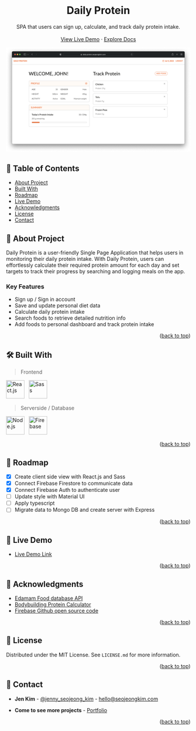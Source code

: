 <a name="readme-top"></a>
<!-- PROJECT OVERVIEW -->
<br />
<div align="center">
  <h1 align="center">Daily Protein</h1>

  <p align="center">
    SPA that users can sign up, calculate, and track daily protein intake.
    <br />
    <br />
    <a href="https://daily-protein.seojeongkim.com/" target="_blank">View Live Demo</a>
    ·
    <a href="https://github.com/jennysujukim/daily-protein-2023">Explore Docs</a>
  </p>
</div>

![Product Screenshot](src/assets/images/readme-screenshot.png)


<!-- TABLE OF CONTENTS -->
## 📗 Table of Contents
- [About Project](#about-project)
- [Built With](#🛠-built-with)
- [Roadmap](#🔭-roadmap)
- [Live Demo](#🚀-live-demo)
- [Acknowledgments](#🙏-acknowledgments)
- [License](#📝-license)
- [Contact](#📨-contact)

<!-- ABOUT PROJECT -->
## 📖 About Project <a name="about-project"></a>
Daily Protein is a user-friendly Single Page Application that helps users in monitoring their daily protein intake. With Daily Protein, users can effortlessly calculate their required protein amount for each day and set targets to track their progress by searching and logging meals on the app.

### Key Features
- Sign up / Sign in account
- Save and update personal diet data 
- Calculate daily protein intake
- Search foods to retrieve detailed nutrition info
- Add foods to personal dashboard and track protein intake

<p align="right">(<a href="#readme-top">back to top</a>)</p>

<!-- BUILT WITH -->
## 🛠 Built With <a name="built-with"></a>

> Frontend
<p>
    <img src="https://cdn.jsdelivr.net/gh/devicons/devicon/icons/react/react-original.svg" title="React.js" width="50" height="50"/> &nbsp;
    <img src="https://cdn.jsdelivr.net/gh/devicons/devicon/icons/sass/sass-original.svg" title="Sass" width="50" height="50"/> &nbsp;
</p>

> Serverside / Database
<p>
    <img src="https://cdn.jsdelivr.net/gh/devicons/devicon/icons/nodejs/nodejs-original.svg" title="Node.js" width="50" height="50" /> &nbsp;
    <img src="https://cdn.jsdelivr.net/gh/devicons/devicon/icons/firebase/firebase-plain-wordmark.svg" title="Firebase" width="50" height="50"/> &nbsp;
</p>

<p align="right">(<a href="#readme-top">back to top</a>)</p>

<!-- ROADMAP -->
## 🔭 Roadmap <a name="roadmap"></a>
- [X] Create client side view with React.js and Sass 
- [X] Connect Firebase Firestore to communicate data
- [X] Connect Firebase Auth to authenticate user
- [ ] Update style with Material UI
- [ ] Apply typescript
- [ ] Migrate data to Mongo DB and create server with Express 

<p align="right">(<a href="#readme-top">back to top</a>)</p>

<!-- LIVE DEMO -->
## 🚀 Live Demo <a name="live-demo"></a>
- [Live Demo Link](https://daily-protein.seojeongkim.com/)

<p align="right">(<a href="#readme-top">back to top</a>)</p>

<!-- ACKNOWLEDGEMENTS -->
## 🙏 Acknowledgments

* [Edamam Food database API](https://developer.edamam.com/food-database-api)
* [Bodybuilding Protein Calculator](https://www.bodybuilding.com/fun/calpro.htm)
* [Firebase Github open source code](https://github.com/firebase/)

<p align="right">(<a href="#readme-top">back to top</a>)</p>

<!-- LICENSE -->
## 📝 License

Distributed under the MIT License. See `LICENSE.md` for more information.

<p align="right">(<a href="#readme-top">back to top</a>)</p>

<!-- CONTACT -->
## 📨 Contact

- **Jen Kim** - [@jenny_seojeong_kim](https://www.linkedin.com/in/jenny-seojeong-kim/) - hello@seojeongkim.com

- **Come to see more projects** - [Portfolio](https://seojeongkim.com)

<p align="right">(<a href="#readme-top">back to top</a>)</p>

